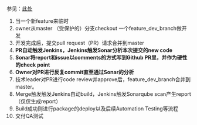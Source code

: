 参见：[此处](https://segmentfault.com/a/1190000015592863) 

1. 当一个新feature来临时
2. owner从master （受保护的）分支checkout 一个feature_dev_branch做开发
3. 开发完成后，提交pull request（PR）请求合并到master
4. **PR自动触发Jenkins，Jenkins触发Sonar分析本次提交的new code**
5. **Sonar将report和issue以comments的方式写到Github PR里，并作为硬性的check point**
6. **Owner对PR进行反复commit直至通过Sonar的分析**
7. 技术leader对PR进行code review并approve后，feature_dev_branch合并到master。
8. Merge触发触发Jenkins自动build，Jenkins触发Sonarqube scan产生report（仅仅生成report）
9. Build成功则进行package的deploy以及后续Automation Testing等流程
10. 交付QA测试